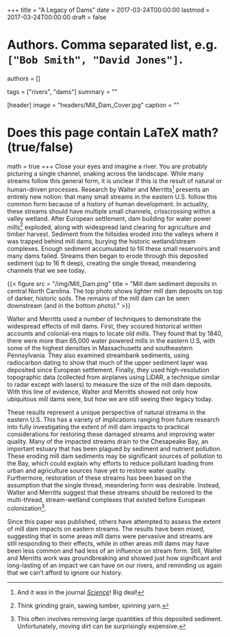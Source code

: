 +++
title = "A Legacy of Dams"
date = 2017-03-24T00:00:00
lastmod = 2017-03-24T00:00:00
draft = false

# Authors. Comma separated list, e.g. `["Bob Smith", "David Jones"]`.
authors = []

tags = ["rivers", "dams"]
summary = ""

[header]
image = "headers/Mill_Dam_Cover.jpg"
caption = ""

# Does this page contain LaTeX math? (true/false)
math = true
+++
Close your eyes and imagine a river. You are probably picturing a single channel, snaking across the landscape. While many streams follow this general form, it is unclear if this is the result of natural or human-driven processes. Research by Walter and Merritts[^1] presents an entirely new notion: that many small streams in the eastern U.S. follow this common form because of a history of human development. In actuality, these streams should have multiple small channels, crisscrossing within a valley wetland. After European settlement, dam building for water power mills[^2] exploded, along with widespread land clearing for agriculture and timber harvest. Sediment from the hillsides eroded into the valleys where it was trapped behind mill dams, burying the historic wetland/stream complexes. Enough sediment accumulated to fill these small reservoirs and many dams failed. Streams then began to erode through this deposited sediment (up to 16 ft deep), creating the single thread, meandering channels that we see today.

{{< figure src = "/img/Mill_Dam.png" title = "Mill dam sediment deposits in central North Carolina. The top photo shows lighter mill dam deposits on top of darker, historic soils. The remains of the mill dam can be seen downstream (and in the bottom photo)." >}}

Walter and Merritts used a number of techniques to demonstrate the widespread effects of mill dams. First, they scoured historical written accounts and colonial-era maps to locate old mills. They found that by 1840, there were more than 65,000 water powered mills in the eastern U.S, with some of the highest densities in Massachusetts and southeastern Pennsylvania. They also examined streambank sediments, using radiocarbon dating to show that much of the upper sediment layer was deposited since European settlement. Finally, they used high-resolution topographic data (collected from airplanes using LiDAR, a technique similar to radar except with lasers) to measure the size of the mill dam deposits. With this line of evidence, Walter and Merritts showed not only how ubiquitous mill dams were, but how we are still seeing their legacy today.

These results represent a unique perspective of natural streams in the eastern U.S. This has a variety of implications ranging from future research into fully investigating the extent of mill dam impacts to practical considerations for restoring these damaged streams and improving water quality. Many of the impacted streams drain to the Chesapeake Bay, an important estuary that has been plagued by sediment and nutrient pollution. These eroding mill dam sediments may be significant sources of pollution to the Bay, which could explain why efforts to reduce pollutant loading from urban and agriculture sources have yet to restore water quality. Furthermore, restoration of these streams has been based on the assumption that the single thread, meandering form was desirable. Instead, Walter and Merritts suggest that these streams should be restored to the multi-thread, stream-wetland complexes that existed before European colonization[^3].

Since this paper was published, others have attempted to assess the extent of mill dam impacts on eastern streams. The results have been mixed, suggesting that in some areas mill dams were pervasive and streams are still responding to their effects, while in other areas mill dams may have been less common and had less of an influence on stream form. Still, Walter and Merritts work was groundbreaking and showed just how significant and long-lasting of an impact we can have on our rivers, and reminding us again that we can’t afford to ignore our history.

[^1]: And it was in the journal [*Science*](http://science.sciencemag.org/content/319/5861/299)! Big deal!

[^2]: Think grinding grain, sawing lumber, spinning yarn.

[^3]: This often involves removing large quantities of this deposited sediment. Unfortunately, moving dirt can be surprisingly expensive.
